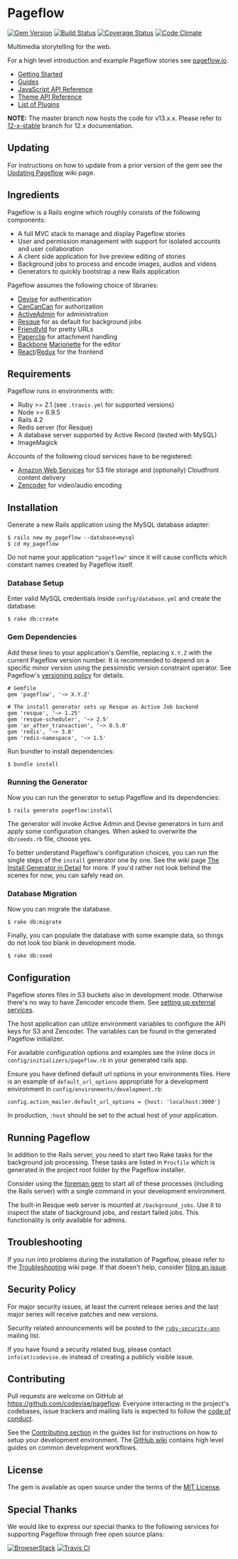 # Pageflow

[![Gem Version](https://badge.fury.io/rb/pageflow.svg)](http://badge.fury.io/rb/pageflow)
[![Build Status](https://travis-ci.org/codevise/pageflow.svg?branch=master)](https://travis-ci.org/codevise/pageflow)
[![Coverage Status](https://coveralls.io/repos/github/codevise/pageflow/badge.svg?branch=master)](https://coveralls.io/github/codevise/pageflow?branch=master)
[![Code Climate](https://codeclimate.com/github/codevise/pageflow/badges/gpa.svg)](https://codeclimate.com/github/codevise/pageflow)

Multimedia storytelling for the web.

For a high level introduction and example Pageflow stories see
[pageflow.io](https://pageflow.io).

* [Getting Started](https://github.com/codevise/pageflow/wiki/Getting-Started)
* [Guides](https://github.com/codevise/pageflow/blob/master/doc/index.md)
* [JavaScript API Reference](https://doclets.io/codevise/pageflow/master)
* [Theme API Reference](http://codevise.github.io/pageflow/theme/master/)
* [List of Plugins](https://github.com/codevise/pageflow/wiki/List-of-Plugins)

**NOTE:** The master branch now hosts the code for v13.x.x. 
Please refer to [12-x-stable](https://github.com/codevise/pageflow/tree/12-x-stable) 
branch for 12.x documentation.

## Updating

For instructions on how to update from a prior version of the gem see
the
[Updating Pageflow](https://github.com/codevise/pageflow/wiki/Updating-Pageflow)
wiki page.

## Ingredients

Pageflow is a Rails engine which roughly consists of the following
components:

* A full MVC stack to manage and display Pageflow stories
* User and permission management with support for isolated accounts
  and user collaboration
* A client side application for live preview editing of stories
* Background jobs to process and encode images, audios and videos
* Generators to quickly bootstrap a new Rails application

Pageflow assumes the following choice of libraries:

* [Devise](https://github.com/plataformatec/devise) for authentication
* [CanCanCan](https://github.com/CanCanCommunity/cancancan) for authorization
* [ActiveAdmin](http://activeadmin.info/) for administration
* [Resque](https://github.com/resque/resque) for as default for background jobs
* [FriendlyId](https://github.com/norman/friendly_id) for pretty URLs
* [Paperclip](https://github.com/thoughtbot/paperclip) for attachment handling
* [Backbone](http://backbonejs.org/) [Marionette](http://marionettejs.com/) for the editor
* [React](https://facebook.github.io/react/)/[Redux](http://redux.js.org/) for the frontend

## Requirements

Pageflow runs in environments with:

* Ruby >= 2.1 (see `.travis.yml` for supported versions)
* Node >= 6.9.5
* Rails 4.2
* Redis server (for Resque)
* A database server supported by Active Record (tested with MySQL)
* ImageMagick

Accounts of the following cloud services have to be registered:

* [Amazon Web Services](http://aws.amazon.com) for S3 file storage and
  (optionally) Cloudfront content delivery
* [Zencoder](http://zencoder.com) for video/audio encoding

## Installation

Generate a new Rails application using the MySQL database adapter:

    $ rails new my_pageflow --database=mysql
    $ cd my_pageflow

Do not name your application `"pageflow"` since it will cause conflicts
which constant names created by Pageflow itself.

### Database Setup

Enter valid MySQL credentials inside `config/database.yml` and create
the database:

    $ rake db:create

### Gem Dependencies

Add these lines to your application's Gemfile, replacing `X.Y.Z` with
the current Pageflow version number. It is recommended to depend on a
specific minor version using the pessimistic version constraint
operator. See Pageflow's
[versioning policy](https://github.com/codevise/pageflow/blob/master/doc/versioning_policy.md)
for details.

    # Gemfile
    gem 'pageflow', '~> X.Y.Z'

    # The install generator sets up Resque as Active Job backend
    gem 'resque', '~> 1.25'
    gem 'resque-scheduler', '~> 2.5'
    gem 'ar_after_transaction', '~> 0.5.0'
    gem 'redis', '~> 3.0'
    gem 'redis-namespace', '~> 1.5'

Run bundler to install dependencies:

    $ bundle install

### Running the Generator

Now you can run the generator to setup Pageflow and its dependencies:

    $ rails generate pageflow:install

The generator will invoke Active Admin and Devise generators in turn
and apply some configuration changes. When asked to overwrite the
`db/seeds.rb` file, choose yes.

To better understand Pageflow's configuration choices, you can run the
single steps of the `install` generator one by one. See the wiki page
[The Install Generator in Detail](https://github.com/codevise/pageflow/wiki/The-Install-Generator-in-Detail)
for more. If you'd rather not look behind the scenes for now, you can
safely read on.

### Database Migration

Now you can migrate the database.

    $ rake db:migrate

Finally, you can populate the database with some example data, so
things do not look too blank in development mode.

    $ rake db:seed

## Configuration

Pageflow stores files in S3 buckets also in development
mode. Otherwise there's no way to have Zencoder encode them. See
[setting up external services](./doc/setting_up_external_services.md).

The host application can utilize environment variables to configure the API keys for S3 and Zencoder. The variables can be found in the generated Pageflow initializer.

For available configuration options and examples see the inline docs
in `config/initializers/pageflow.rb` in your generated rails app.

Ensure you have defined default url options in your environments
files. Here is an example of `default_url_options` appropriate for a
development environment in `config/environments/development.rb`:

    config.action_mailer.default_url_options = {host: 'localhost:3000'}

In production, `:host` should be set to the actual host of your
application.

## Running Pageflow

In addition to the Rails server, you need to start two Rake tasks for
the background job processing. These tasks are listed in `Procfile` which
is generated in the project root folder by the Pageflow installer.

Consider using the [foreman gem](https://github.com/ddollar/foreman) to start all of
these processes (including the Rails server) with a single command in your
development environment.

The built-in Resque web server is mounted at `/background_jobs`. Use it to
inspect the state of background jobs, and restart failed jobs. This functionality
is only available for admins.

## Troubleshooting

If you run into problems during the installation of Pageflow, please refer to the [Troubleshooting](https://github.com/codevise/pageflow/wiki/Troubleshooting) wiki
page. If that doesn't help, consider [filing an issue](https://github.com/codevise/pageflow/issues?state=open).

## Security Policy

For major security issues, at least the current release series and the
last major series will receive patches and new versions.

Security related announcements will be posted to the
[`ruby-security-ann`](https://groups.google.com/forum/#!forum/ruby-security-ann)
mailing list.

If you have found a security related bug, please contact
`info(at)codevise.de` instead of creating a publicly visible issue.

## Contributing

Pull requests are welcome on GitHub at
https://github.com/codevise/pageflow. Everyone interacting in the
project's codebases, issue trackers and mailing lists is expected to
follow the
[code of conduct](https://github.com/codevise/pageflow/blob/master/CODE_OF_CONDUCT.md).

See the
[Contributing section](https://github.com/codevise/pageflow/blob/master/doc/index.md#contributing)
in the guides list for instructions on how to setup your development
environment. The
[GitHub wiki](https://github.com/codevise/pageflow/wiki#contributing-to-pageflow)
contains high level guides on common development workflows.

## License

The gem is available as open source under the terms of the
[MIT License](https://github.com/codevise/pageflow/blob/master/MIT-LICENSE).

## Special Thanks

We would like to express our special thanks to the following services
for supporting Pageflow through free open source plans:

[![BrowserStack](doc/supporter_logos/browser_stack.png)](https://browserstack.com)
[![Travis CI](doc/supporter_logos/travis_ci.png)](https://travis-ci.com/)

